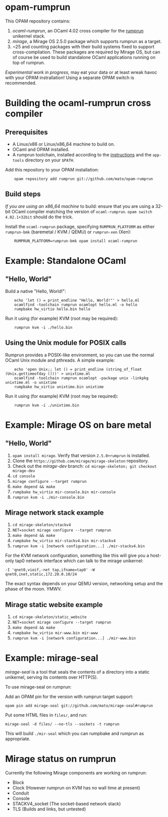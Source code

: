 # opam-rumprun

This OPAM repository contains:

1. _ocaml-rumprun_, an OCaml 4.02 cross compiler for the
   [rumprun](http://repo.rumpkernel.org/rumprun) unikernel stack.
2. _mirage_, a Mirage OS 2.5.0 package which supports rumprun as a target.
3. ~25 and counting packages with their build systems fixed to support
   cross-compliation. These packages are required by Mirage OS, but can of
   course be used to build standalone OCaml applications running on top of
   rumprun.

*Experimental work in progress*, may eat your data or at least wreak havoc with
your OPAM instrallation! Using a separate OPAM switch is recommended.

# Building the ocaml-rumprun cross compiler

## Prerequisites

* A Linux/x86 or Linux/x86\_64 machine to build on.
* OCaml and OPAM installed.
* A rumprun toolchain, installed according to the
  [instructions](http://wiki.rumpkernel.org/Repo%3A-rumprun) and the
  `app-tools` directory on your `$PATH`.

Add this repository to your OPAM installation:
````
    opam repository add rumprun git://github.com/mato/opam-rumprun

````
## Build steps

*If you are using an x86_64 machine* to build: ensure that you are using a
32-bit OCaml compiler matching the version of `ocaml-rumprun`. `opam switch
4.02.1+32bit` should do the trick.

Install the `ocaml-rumprun` package, specifying `RUMPRUN_PLATFORM` as either
`rumprun-bmk` (baremetal / KVM / QEMU) or `rumprun-xen` (Xen):

````
    RUMPRUN_PLATFORM=rumprun-bmk opam install ocaml-rumprun
````

# Example: Standalone OCaml

## "Hello, World"

Build a native "Hello, World!":
````
    echo 'let () = print_endline "Hello, World!"' > hello.ml
    ocamlfind -toolchain rumprun ocamlopt hello.ml -o hello
    rumpbake hw_virtio hello.bin hello
````

Run it using (for example) KVM (root may be required):
````
    rumprun kvm -i ./hello.bin
````

## Using the Unix module for POSIX calls

Rumprun provides a POSIX-like environment, so you can use the normal OCaml Unix
module and pthreads. A simple example:

````
    echo 'open Unix;; let () = print_endline (string_of_float (Unix.gettimeofday ()))' > unixtime.ml
    ocamlfind -toolchain rumprun ocamlopt -package unix -linkpkg unixtime.ml -o unixtime
    rumpbake hw_virtio unixtime.bin unixtime
````

Run it using (for example) KVM (root may be required):
````
    rumprun kvm -i ./unixtime.bin
````

# Example: Mirage OS on bare metal

## "Hello, World"

1. `opam install mirage`. Verify that version `2.5.0+rumprun` is installed.
2. Clone the `https://github.com/mirage/mirage-skeleton` repository.
3. Check out the _mirage-dev_ branch: `cd mirage-skeleton; git checkout mirage-dev`
3. `cd console`
4. `mirage configure --target rumprun`
5. `make depend && make`
6. `rumpbake hw_virtio mir-console.bin mir-console`
7. `rumprun kvm -i ./mir-console.bin`

## Mirage network stack example

1. `cd mirage-skeleton/stackv4`
2. `NET=socket mirage configure --target rumprun`
3. `make depend && make`
4. `rumpbake hw_virtio mir-stackv4.bin mir-stackv4`
5. `rumprun kvm -i [network configuration...] ./mir-stackv4.bin`

For the KVM network configuration, something like this will give you a
host-only tap0 network interface which can talk to the mirage unikernel:

`-I 'qnet0,vioif,-net tap,ifname=tap0' -W qnet0,inet,static,172.20.0.10/24`

The exact syntax depends on your QEMU version, networking setup and the phase
of the moon. YMWV.

## Mirage static website example

1. `cd mirage-skeleton/static_website`
2. `NET=socket mirage configure --target rumprun`
3. `make depend && make`
4. `rumpbake hw_virtio mir-www.bin mir-www`
5. `rumprun kvm -i [network configuration...] ./mir-www.bin`

# Example: mirage-seal

*mirage-seal* is a tool that seals the contents of a directory into a static
unikernel, serving its contents over HTTP(S).

To use mirage-seal on rumprun:

Add an OPAM pin for the version with rumprun target support:

````
opam pin add mirage-seal git://github.com/mato/mirage-seal#rumprun

````

Put some HTML files in `files/`, and run:
````
mirage-seal -d files/ --no-tls --sockets -t rumprun

````

This will build `./mir-seal` which you can rumpbake and rumprun as appropriate.


# Mirage status on rumprun

Currently the following Mirage components are working on rumprun:

* Block
* Clock (However rumprun on KVM has no wall time at present)
* Conduit
* Console
* STACKV4\_socket (The socket-based network stack)
* TLS (Builds and links, but untested)

